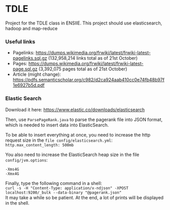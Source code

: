 # TDLE

Project for the TDLE class in ENSIIE.
This project should use elasticsearch, hadoop and map-reduce

### Useful links
- Pagelinks: https://dumps.wikimedia.org/frwiki/latest/frwiki-latest-pagelinks.sql.gz (132,958,214 links total as of 21st October)
- Pages: https://dumps.wikimedia.org/frwiki/latest/frwiki-latest-page.sql.gz (3,392,075 pages total as of 21st October)
- Article (might change): https://pdfs.semanticscholar.org/c982/d2ca924aab410cc0e74fb48b97f1e6927b5d.pdf

### Elastic Search

Download it here: https://www.elastic.co/downloads/elasticsearch    

Then, use `ParsePageRank.java` to parse the pagerank file into JSON format, which is needed to insert data into ElasticSearch.

To be able to insert everything at once, you need to increase the http request size in the `file config/elasticsearch.yml`:
```http.max_content_length: 500mb```

You also need to increase the ElasticSearch heap size in the file `config/jvm.options`:
```
-Xms4G
-Xmx4G
```

Finally, type the following command in a shell:    
```curl -s -H "Content-Type: application/x-ndjson" -XPOST localhost:9200/_bulk --data-binary "@pagerank.json"```  
It may take a while so be patient. At the end, a lot of prints will be displayed in the shell.
